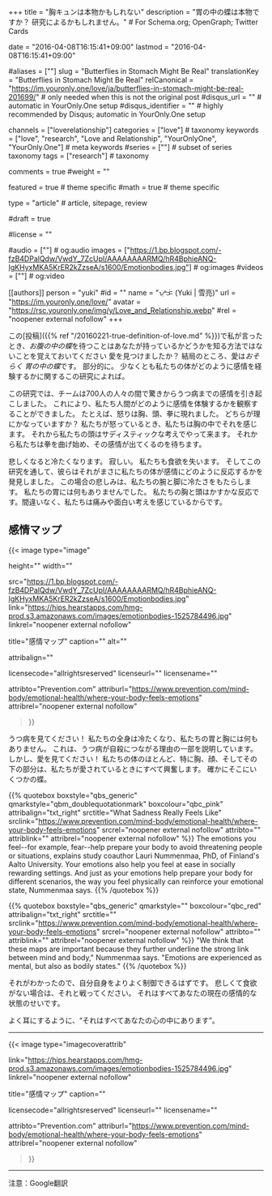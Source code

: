 +++
title = "胸キュンは本物かもしれない"
description = "胃の中の蝶は本物ですか？ 研究によるかもしれません。"	# For Schema.org; OpenGraph; Twitter Cards

date = "2016-04-08T16:15:41+09:00"
lastmod = "2016-04-08T16:15:41+09:00"

#aliases = [""]
slug = "Butterflies in Stomach Might Be Real"
translationKey = "Butterflies in Stomach Might Be Real"
relCanonical = "https://im.youronly.one/love/ja/butterflies-in-stomach-might-be-real-201699/"														# only needed when this is not the original post
#disqus_url = ""                                                    # automatic in YourOnly.One setup
#disqus_identifier = ""                                             # highly recommended by Disqus; automatic in YourOnly.One setup

channels = ["loverelationship"]
categories = ["love"]														# taxonomy
keywords = ["love", "research", "Love and Relationship", "YourOnlyOne", "YourOnly.One"]															# meta keywords
#series = [""]																# subset of series taxonomy
tags = ["research"]																	# taxonomy

comments = true
#weight = ""

featured = true															# theme specific
#math = true																	# theme specific

type = "article"                                                           # article, sitepage, review

#draft = true

#license = ""

#audio = [""]																# og:audio
images = ["https://1.bp.blogspot.com/-fzB4DPalQdw/VwdY_7ZcUpI/AAAAAAAARMQ/hR4BphieANQ-IgKHyxMKA5KrER2kZzseA/s1600/Emotionbodies.jpg"]    # og:images
#videos = [""]                                # og:video

[[authors]]
person = "yuki"
#id = ""
name = "ᜌᜓᜃᜒ (Yuki | 雪亮)"
url = "https://im.youronly.one/love/"
avatar = "https://rsc.youronly.one/img/y/Love_and_Relationship.webp"
#rel = "noopener external nofollow"
+++

この[投稿]({{% ref "/20160221-true-definition-of-love.md" %}})で私が言ったとき、*お腹の中の蝶*を待つことはあなたが持っているかどうかを知る方法ではないことを覚えておいてください 愛を見つけましたか？ 結局のところ、愛は*おそらく* *胃の中の蝶*です。 部分的に。 少なくとも私たちの体がどのように感情を経験するかに関するこの研究によれば。

<!--more-->

この研究では、チームは700人の人々の間で驚きからうつ病までの感情を引き起こしました。 これにより、私たち人間がどのように感情を体験するかを観察することができました。 たとえば、怒りは胸、頭、拳に現れました。 どちらが理にかなっていますか？ 私たちが怒っているとき、私たちは胸の中でそれを感じます。 それから私たちの頭はサディスティックな考えでやって来ます。 それから私たちは拳を曲げ始め、その感情が出てくるのを待ちます。

悲しくなると冷たくなります。 寂しい。 私たちも食欲を失います。 そしてこの研究を通して、彼らはそれがまさに私たちの体が感情にどのように反応するかを発見しました。 この場合の悲しみは、私たちの腕と脚に冷たさをもたらします。 私たちの胃には何もありませんでした。 私たちの胸と頭はかすかな反応です。間違いなく、私たちは痛みや面白い考えを感じているからです。

## 感情マップ

{{< image
  type="image"

  height=""
  width=""

  src="https://1.bp.blogspot.com/-fzB4DPalQdw/VwdY_7ZcUpI/AAAAAAAARMQ/hR4BphieANQ-IgKHyxMKA5KrER2kZzseA/s1600/Emotionbodies.jpg"
  link="https://hips.hearstapps.com/hmg-prod.s3.amazonaws.com/images/emotionbodies-1525784496.jpg"
  linkrel="noopener external nofollow"

  title="感情マップ"
  caption=""
  alt=""

  attribalign=""

  licensecode="allrightsreserved"
  licenseurl=""
  licensename=""

  attribto="Prevention.com"
  attriburl="https://www.prevention.com/mind-body/emotional-health/where-your-body-feels-emotions"
  attribrel="noopener external nofollow"
>}}

うつ病を見てください！ 私たちの全身は冷たくなり、私たちの胃と胸には何もありません。 これは、うつ病が自殺につながる理由の一部を説明しています。 しかし、愛を見てください！ 私たちの体のほとんど、特に胸、顔、そしてその下の部分は、私たちが愛されているときにすべて興奮します。 確かにそこにいくつかの蝶。

{{% quotebox boxstyle="qbs_generic" qmarkstyle="qbm_doublequotationmark" boxcolour="qbc_pink" attribalign="txt_right" srctitle="What Sadness Really Feels Like" srclink="https://www.prevention.com/mind-body/emotional-health/where-your-body-feels-emotions" srcrel="noopener external nofollow" attribto="" attriblink="" attribrel="noopener external nofollow" %}}
The emotions you feel--for example, fear--help prepare your body to avoid threatening people or situations, explains study coauthor Lauri Nummenmaa, PhD, of Finland's Aalto University. Your emotions also help you feel at ease in socially rewarding settings. And just as your emotions help prepare your body for different scenarios, the way you feel physically can reinforce your emotional state, Nummenmaa says.
{{% /quotebox %}}

{{% quotebox boxstyle="qbs_generic" qmarkstyle="" boxcolour="qbc_red" attribalign="txt_right" srctitle="" srclink="https://www.prevention.com/mind-body/emotional-health/where-your-body-feels-emotions" srcrel="noopener external nofollow" attribto="" attriblink="" attribrel="noopener external nofollow" %}}
"We think that these maps are important because they further underline the strong link between mind and body," Nummenmaa says. "Emotions are experienced as mental, but also as bodily states."
{{% /quotebox %}}

それがわかったので、自分自身をよりよく制御できるはずです。 悲しくて食欲がない場合は、それと戦ってください。 それはすべてあなたの現在の感情的な状態のせいです。

よく耳にするように、<q>それはすべてあなたの心の中にあります</q>。

---

{{< image
  type="imagecoverattrib"

  link="https://hips.hearstapps.com/hmg-prod.s3.amazonaws.com/images/emotionbodies-1525784496.jpg"
  linkrel="noopener external nofollow"

  title="感情マップ"
  caption=""

  licensecode="allrightsreserved"
  licenseurl=""
  licensename=""

  attribto="Prevention.com"
  attriburl="https://www.prevention.com/mind-body/emotional-health/where-your-body-feels-emotions"
  attribrel="noopener external nofollow"
>}}

---

注意：Google翻訳

